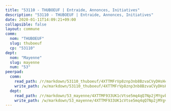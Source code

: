 ```yaml
---
title: "53110 - THUBOEUF | Entraide, Annonces, Initiatives"
description: "53110 - THUBOEUF | Entraide, Annonces, Initiatives"
date: 2020-01-11T14:09:21+09:00
collapsible: false
layout: commune
comm:
  nom: "THUBOEUF"
  slug: thuboeuf
  cp: "53110"
dept:
  nom: "Mayenne"
  slug: mayenne
  num: "53"
peerpad:
  comm:
    read_path: /r/markdown/53110_thuboeuf/4XTTMFrVp8znp3nb8BzvaCVyDHsHc2YDizB11DvL2783QsuXW
    write_path: /w/markdown/53110_thuboeuf/4XTTMFrVp8znp3nb8BzvaCVyDHsHc2YDizB11DvL2783QsuXW-K3TgTtCTCKapK3XdYrpVieHeDYPerQoBf8Lg9fVsi2ugZtJPn27jQqdNdncKYqpkygSEzJw6kUi24kLsRWuCdD64xBsmRmubTcLTMwv19Fi4BokuL5SVG7DPZm2B2i6cxBSCA98C
  dept:
    read_path: /r/markdown/53_mayenne/4XTTMF933UK1cVtse5mq4qQ7Np2jMYgvbp6qouY9MWyoeWY43
    write_path: /w/markdown/53_mayenne/4XTTMF933UK1cVtse5mq4qQ7Np2jMYgvbp6qouY9MWyoeWY43-K3TgUcgqTBNoSTxPqkZ94HV7ydPjBnvnBue9tEiK9jakhdXjxdo4Br4iK1oa2CDh4yEVWX1tFyjU9wvcKRuNLDocpAE5TJXkqSv2docSVtfLpqmkB6Zf1obqgGj7oAqY4ytCV5Es
---
```


